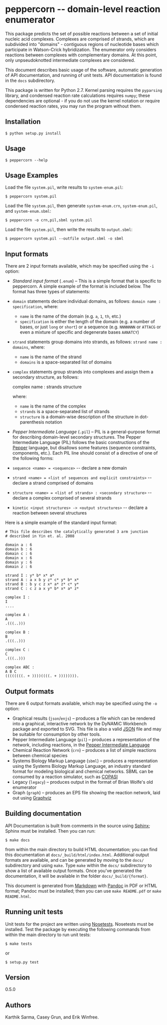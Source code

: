 # peppercorn -- domain-level reaction enumerator

This package predicts the set of possible reactions between a set of initial
nucleic acid complexes. Complexes are comprised of strands, which are
subdivided into "domains" - contiguous regions of nucleotide bases which
participate in Watson-Crick hybridization. The enumerator only considers
reactions between complexes with complementary domains. At this point, only
unpseudoknotted intermediate complexes are considered.

This document describes basic usage of the software, automatic generation of
API documentation, and running of unit tests. API documentation is found in the
`docs` subdirectory.

This package is written for Python 2.7. Kernel parsing requires the `pyparsing`
library, and condensed reaction rate calculations requires `numpy`; these
dependencies are optional - if you do not use the kernel notation or require
condensed reaction rates, you may run the program without them.

## Installation
```
$ python setup.py install
```

## Usage
```
$ peppercorn --help
```

## Usage Examples
Load the file `system.pil`, write results to `system-enum.pil`:

```
$ peppercorn system.pil
```

Load the file `system.pil`, then generate `system-enum.crn`, `system-enum.pil`,
and `system-enum.sbml`:

```
$ peppercorn -o crn,pil,sbml system.pil
```

Load the file `system.pil`, then write the results to `output.sbml`:

```
$ peppercorn system.pil --outfile output.sbml -o sbml
```

## Input formats
There are 2 input formats available, which may be specified using the `-i` option:

-	*Standard input format* (`.enum`) – This is a simple format that is specific
  to peppercorn. A simple example of the format is included below. The
  format has three types of statements:
  -	`domain` statements declare individual domains, as follows: `domain name :
    specification`, where:
    -	`name` is the name of the domain (e.g. `a`, `1`, `th`, etc.)
    -	`specification` is either the length of the domain (e.g. a number of
      bases, or just `long` or `short`) or a sequence (e.g. `NNNNNNN` or
      `ATTACG` or even a mixture of specific and degenerate bases `AANATCY`)
  -	`strand` statements group domains into strands, as follows: `strand name :
    domains`, where:
    -	`name` is the name of the strand
    -	`domains` is a space-separated list of domains
  -	`complex` statements group strands into complexes and assign them a
    secondary structure, as follows:

      complex name : strands structure

    where:
    -	`name` is the name of the complex
    -	`strands` is a space-separated list of strands
    -	`structure` is a domain-wise description of the structure in
      dot-parenthesis notation		 

-	*Pepper Intermediate Language* (`.pil`) – PIL is a general-purpose format for
  describing domain-level secondary structures. The Pepper Intermediate
  Language (PIL) follows the basic constructions of the [Pepper](pepper)
  language, but disallows some features (sequence constraints, components,
  etc.). Each PIL line should consist of a directive of one of the following
  forms:
  -	`sequence <name> = <sequence>` -- declare a new domain
  -	`strand <name> = <list of sequences and explicit constraints>` -- declare a
    strand comprised of domains
  -	`structure <name> = <list of strands> : <secondary structure>` -- declare a
    complex comprised of several strands
  -	`kinetic <input structures> -> <output structures>` -- declare a reaction
    between several structures

Here is a simple example of the standard input format:

	# This file describes the catalytically generated 3 arm junction
	# described in Yin et. al. 2008

	domain a : 6
	domain b : 6
	domain c : 6
	domain x : 6
	domain y : 6
	domain z : 6

	strand I : y* b* x* a*
	strand A : a x b y z* c* y* b* x*
	strand B : b y c z x* a* z* c* y*
	strand C : c z a x y* b* x* a* z*

	complex I :
	I
	....

	complex A :
	A
	.(((..)))

	complex B :
	B
	.(((..)))

	complex C :
	C
	.(((..)))

	complex ABC :
	A B C
	((((((((. + ))))((((. + )))))))).

## Output formats

There are 6 output formats available, which may be specified using the `-o` option:

  -	Graphical results (`json`/`enjs`) – produces a file which can be rendered
    into a graphical, interactive network by the DyNAMiC Workbench package and
    exported to SVG. This file is also a valid [JSON](http://www.json.org/)
    file and may be suitable for consumption by other tools. 
  -	Pepper Intermediate Language (`pil`) – produces a representation of the
    network, including reactions, in the [Pepper Intermediate Language](pil)
  -	Chemical Reaction Network (`crn`) – produces a list of simple reactions
    between chemical species
  -	Systems Biology Markup Language (`sbml`) – produces a representation using
    the Systems Biology Markup Language, an industry standard format for
    modeling biological and chemical networks. SBML can be consumed by a
    reaction simulator, such as [COPASI](http://www.copasi.org/)
  -	Legacy (`legacy`) – produces output in the format of Brian Wolfe's old
    enumerator
  -	Graph (`graph`) – produces an EPS file showing the reaction network, laid
    out using [Graphviz](http://www.graphviz.org/)

## Building documentation
API Documentation is built from comments in the source using
[Sphinx](http://sphinx-doc.org/); Sphinx must be installed. Then you can run:

```
$ make docs
```

from within the main directory to build HTML documentation; you can find this
documentation at `docs/_build/html/index.html`. Additional output formats are
available, and can be generated by moving to the `docs/` subdirectory and using
`make`. Type `make` within the `docs/` subdirectory to show a list of available
output formats. Once you've generated the documentation, it will be available
in the folder `docs/_build/{format}`.

This document is generated from
[Markdown](http://daringfireball.net/projects/markdown/) with
[Pandoc](http://johnmacfarlane.net/pandoc/) in PDF or HTML format; Pandoc must
be installed; then you can use `make README.pdf` or `make README.html`.

## Running unit tests
Unit tests for the project are written using
[Nosetests](https://nose.readthedocs.org/en/latest/). Nosetests must be
installed. Test the package by executing the following commands from
within the main directory to run unit tests:

```
$ make tests
```
or
```
$ setup.py test
```

## Version
0.5.0

## Authors
Karthik Sarma, Casey Grun, and Erik Winfree.
